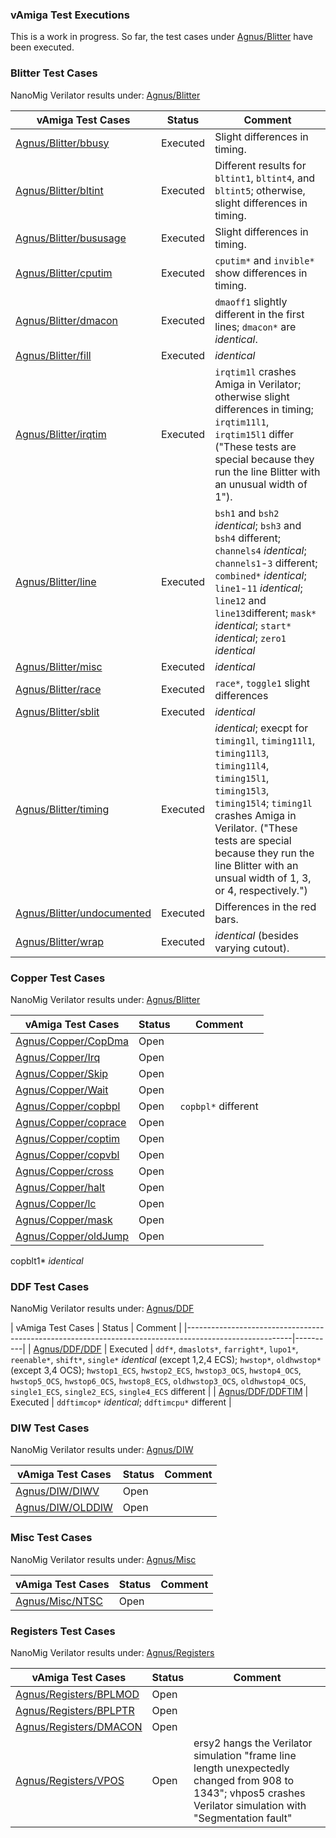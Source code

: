 ### vAmiga Test Executions

This is a work in progress. So far, the test cases under [Agnus/Blitter](https://github.com/dirkwhoffmann/vAmigaTS/tree/master/Agnus/Blitter) have been executed.

### Blitter Test Cases
NanoMig Verilator results under: [Agnus/Blitter](https://github.com/darius600/NanoMig-vAmigaTS-Results/tree/main/Agnus/Blitter)    

| vAmiga Test Cases                                                                                               | Status   | Comment  |
|-----------------------------------------------------------------------------------------------------------------|----------|----------|
| [Agnus/Blitter/bbusy](https://github.com/dirkwhoffmann/vAmigaTS/tree/master/Agnus/Blitter/bbusy)                | Executed | Slight differences in timing.  |
| [Agnus/Blitter/bltint](https://github.com/dirkwhoffmann/vAmigaTS/tree/master/Agnus/Blitter/bltint)              | Executed | Different results for `bltint1`, `bltint4`, and `bltint5`; otherwise, slight differences in timing.  |
| [Agnus/Blitter/bususage](https://github.com/dirkwhoffmann/vAmigaTS/tree/master/Agnus/Blitter/bususage)          | Executed | Slight differences in timing.   |
| [Agnus/Blitter/cputim](https://github.com/dirkwhoffmann/vAmigaTS/tree/master/Agnus/Blitter/cputim)              | Executed | `cputim*` and `invible*` show differences in timing.   |
| [Agnus/Blitter/dmacon](https://github.com/dirkwhoffmann/vAmigaTS/tree/master/Agnus/Blitter/dmacon)              | Executed | `dmaoff1` slightly different in the first lines; `dmacon*` are *identical*.  |
| [Agnus/Blitter/fill](https://github.com/dirkwhoffmann/vAmigaTS/tree/master/Agnus/Blitter/fill)                  | Executed | *identical*  |
| [Agnus/Blitter/irqtim](https://github.com/dirkwhoffmann/vAmigaTS/tree/master/Agnus/Blitter/irqtim)              | Executed | `irqtim1l` crashes Amiga in Verilator; otherwise slight differences in timing; `irqtim11l1`, `irqtim15l1` differ ("These tests are special because they run the line Blitter with an unusual width of 1").  |
| [Agnus/Blitter/line](https://github.com/dirkwhoffmann/vAmigaTS/tree/master/Agnus/Blitter/line)                  | Executed | `bsh1` and `bsh2` *identical*; `bsh3` and `bsh4` different; `channels4` *identical*; `channels1`-`3` different; `combined*` *identical*; `line1`-`11` *identical*; `line12` and `line13`different; `mask*` *identical*; `start*` *identical*; `zero1` *identical*  |
| [Agnus/Blitter/misc](https://github.com/dirkwhoffmann/vAmigaTS/tree/master/Agnus/Blitter/misc)                  | Executed | *identical*   |
| [Agnus/Blitter/race](https://github.com/dirkwhoffmann/vAmigaTS/tree/master/Agnus/Blitter/race)                  | Executed | `race*`, `toggle1` slight differences   |
| [Agnus/Blitter/sblit](https://github.com/dirkwhoffmann/vAmigaTS/tree/master/Agnus/Blitter/sblit)                | Executed | *identical*   |
| [Agnus/Blitter/timing](https://github.com/dirkwhoffmann/vAmigaTS/tree/master/Agnus/Blitter/timing)              | Executed | *identical*; execpt for `timing1l`, `timing11l1`, `timing11l3`, `timing11l4`, `timing15l1`, `timing15l3`, `timing15l4`; `timing1l` crashes Amiga in Verilator. ("These tests are special because they run the line Blitter with an unsual width of 1, 3, or 4, respectively.") |
| [Agnus/Blitter/undocumented](https://github.com/dirkwhoffmann/vAmigaTS/tree/master/Agnus/Blitter/undocumented)  | Executed | Differences in the red bars.   |
| [Agnus/Blitter/wrap](https://github.com/dirkwhoffmann/vAmigaTS/tree/master/Agnus/Blitter/wrap)                  | Executed | *identical* (besides varying cutout).   |

### Copper Test Cases
NanoMig Verilator results under: [Agnus/Blitter](https://github.com/darius600/NanoMig-vAmigaTS-Results/tree/main/Agnus/Copper)    

| vAmiga Test Cases                                                                                            | Status   | Comment  |
|--------------------------------------------------------------------------------------------------------------|----------|---------------------------------------------------------------------------------------------------------------------------------------------------------|
| [Agnus/Copper/CopDma](https://github.com/dirkwhoffmann/vAmigaTS/tree/master/Agnus/Copper/CopDma)             | Open     |                                                                                                                                                         |
| [Agnus/Copper/Irq](https://github.com/dirkwhoffmann/vAmigaTS/tree/master/Agnus/Copper/Irq)                   | Open     |                                                                                                                                                         |
| [Agnus/Copper/Skip](https://github.com/dirkwhoffmann/vAmigaTS/tree/master/Agnus/Copper/Skip)                 | Open     |                                                                                                                                                         |
| [Agnus/Copper/Wait](https://github.com/dirkwhoffmann/vAmigaTS/tree/master/Agnus/Copper/Wait)                 | Open     |                                                                                                                                                         |
| [Agnus/Copper/copbpl](https://github.com/dirkwhoffmann/vAmigaTS/tree/master/Agnus/Copper/copbpl)             | Open     | `copbpl*` different                                                                                                                                                        |
| [Agnus/Copper/coprace](https://github.com/dirkwhoffmann/vAmigaTS/tree/master/Agnus/Copper/coprace)           | Open     |                                                                                                                                                         |
| [Agnus/Copper/coptim](https://github.com/dirkwhoffmann/vAmigaTS/tree/master/Agnus/Copper/coptim)             | Open     |                                                                                                                                                         |
| [Agnus/Copper/copvbl](https://github.com/dirkwhoffmann/vAmigaTS/tree/master/Agnus/Copper/copvbl)             | Open     |                                                                                                                                                         |
| [Agnus/Copper/cross](https://github.com/dirkwhoffmann/vAmigaTS/tree/master/Agnus/Copper/cross)               | Open     |                                                                                                                                                         |
| [Agnus/Copper/halt](https://github.com/dirkwhoffmann/vAmigaTS/tree/master/Agnus/Copper/halt)                 | Open     |                                                                                                                                                         |
| [Agnus/Copper/lc](https://github.com/dirkwhoffmann/vAmigaTS/tree/master/Agnus/Copper/lc)                     | Open     |                                                                                                                                                         |
| [Agnus/Copper/mask](https://github.com/dirkwhoffmann/vAmigaTS/tree/master/Agnus/Copper/mask)                 | Open     |                                                                                                                                                         |
| [Agnus/Copper/oldJump](https://github.com/dirkwhoffmann/vAmigaTS/tree/master/Agnus/Blitter/oldJump)          | Open     |                                                                                                                                                         |

copblt1* *identical*


### DDF Test Cases
NanoMig Verilator results under: [Agnus/DDF](https://github.com/darius600/NanoMig-vAmigaTS-Results/tree/main/Agnus/DDF)    

| vAmiga Test Cases                                                                           | Status   | Comment  |
|--------------------------------------------------------------------------------------------------------|----------|
| [Agnus/DDF/DDF](https://github.com/dirkwhoffmann/vAmigaTS/tree/master/Agnus/DDF/DDF)        | Executed |  `ddf*`, `dmaslots*`, `farright*`, `lupo1*`, `reenable*`, `shift*`, `single*` *identical* (except 1,2,4 ECS); `hwstop*`, `oldhwstop*` (except 3,4 OCS); `hwstop1_ECS`, `hwstop2_ECS`, `hwstop3_OCS`, `hwstop4_OCS`, `hwstop5_OCS`, `hwstop6_OCS`, `hwstop8_ECS`, `oldhwstop3_OCS`, `oldhwstop4_OCS`, `single1_ECS`, `single2_ECS`, `single4_ECS`  different |
| [Agnus/DDF/DDFTIM](https://github.com/dirkwhoffmann/vAmigaTS/tree/master/Agnus/DDF/DDFTIM)  | Executed | `ddftimcop*` *identical*; `ddftimcpu*` different |


### DIW Test Cases
NanoMig Verilator results under: [Agnus/DIW](https://github.com/darius600/NanoMig-vAmigaTS-Results/tree/main/Agnus/DIW)    

| vAmiga Test Cases                                                                                                   | Status   | Comment                                                                                                                                                 |
|-------------------------------------------------------------------------------------------------------------|----------|---------------------------------------------------------------------------------------------------------------------------------------------------------|
| [Agnus/DIW/DIWV](https://github.com/dirkwhoffmann/vAmigaTS/tree/master/Agnus/DIW/DIWV)             | Open     |                                                                                                                                                         |
| [Agnus/DIW/OLDDIW](https://github.com/dirkwhoffmann/vAmigaTS/tree/master/Agnus/DIW/OLDDIW)             | Open     |                                                                                                                                                         |



### Misc Test Cases
NanoMig Verilator results under: [Agnus/Misc](https://github.com/darius600/NanoMig-vAmigaTS-Results/tree/main/Agnus/Misc)    

| vAmiga Test Cases                                                                                                   | Status   | Comment                                                                                                                                                 |
|-------------------------------------------------------------------------------------------------------------|----------|---------------------------------------------------------------------------------------------------------------------------------------------------------|
| [Agnus/Misc/NTSC](https://github.com/dirkwhoffmann/vAmigaTS/tree/master/Agnus/Misc/NTSC)             | Open     |                                                                                                                                                         |


### Registers Test Cases
NanoMig Verilator results under: [Agnus/Registers](https://github.com/darius600/NanoMig-vAmigaTS-Results/tree/main/Agnus/Registers)    

| vAmiga Test Cases                                                                                                   | Status   | Comment                                                                                                                                                 |
|-------------------------------------------------------------------------------------------------------------|----------|---------------------------------------------------------------------------------------------------------------------------------------------------------|
| [Agnus/Registers/BPLMOD](https://github.com/dirkwhoffmann/vAmigaTS/tree/master/Agnus/Registers/BPLMOD)             | Open     |                                                                                                                                                         |
| [Agnus/Registers/BPLPTR](https://github.com/dirkwhoffmann/vAmigaTS/tree/master/Agnus/Registers/BPLPTR)                   | Open     |                                                                                                                                                         |
| [Agnus/Registers/DMACON](https://github.com/dirkwhoffmann/vAmigaTS/tree/master/Agnus/Registers/DMACON)                 | Open     |                                                                                                                                                         |
| [Agnus/Registers/VPOS](https://github.com/dirkwhoffmann/vAmigaTS/tree/master/Agnus/Registers/VPOS)                 | Open     | ersy2 hangs the Verilator simulation "frame line length unexpectedly changed from 908 to 1343"; vhpos5 crashes Verilator simulation with "Segmentation fault" |



